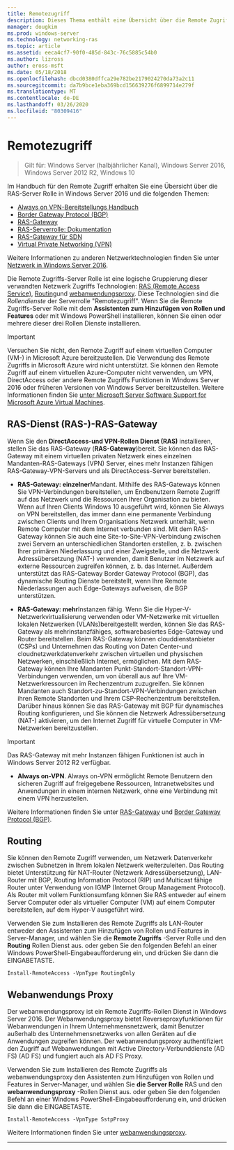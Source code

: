 ```yaml
---
title: Remotezugriff
description: Dieses Thema enthält eine Übersicht über die Remote Zugriffs-Server Rolle in Windows Server 2016.
manager: dougkim
ms.prod: windows-server
ms.technology: networking-ras
ms.topic: article
ms.assetid: eeca4cf7-90f0-485d-843c-76c5885c54b0
ms.author: lizross
author: eross-msft
ms.date: 05/18/2018
ms.openlocfilehash: dbcd0380dffca29e782be2179024270da73a2c11
ms.sourcegitcommit: da7b9bce1eba369bcd156639276f6899714e279f
ms.translationtype: MT
ms.contentlocale: de-DE
ms.lasthandoff: 03/26/2020
ms.locfileid: "80309416"
---
```

# <a name="remote-access"></a>Remotezugriff

>Gilt für: Windows Server (halbjährlicher Kanal), Windows Server 2016, Windows Server 2012 R2, Windows 10

Im Handbuch für den Remote Zugriff erhalten Sie eine Übersicht über die RAS-Server Rolle in Windows Server 2016 und die folgenden Themen:

- [Always on VPN-Bereitstellungs Handbuch](vpn/always-on-vpn/deploy/always-on-vpn-deploy.md)
- [Border Gateway Protocol &#40;BGP&#41;](bgp/Border-Gateway-Protocol-BGP.md)
- [RAS-Gateway](ras-gateway/RAS-Gateway.md) 
- [RAS-Serverrolle: Dokumentation](ras/Remote-Access-Server-Role-Documentation.md)
- [RAS-Gateway für SDN](../../networking/sdn/technologies/network-function-virtualization/RAS-Gateway-for-SDN.md)
- [Virtual Private Networking (VPN)](vpn/vpn-top.md)
 
Weitere Informationen zu anderen Netzwerktechnologien finden Sie unter [Netzwerk in Windows Server 2016](https://docs.microsoft.com/windows-server/networking/networking).

Die Remote Zugriffs-Server Rolle ist eine logische Gruppierung dieser verwandten Netzwerk Zugriffs Technologien: [RAS (Remote Access Service)](#bkmk_da), [Routing](#bkmk_rras)und [webanwendungsproxy](#bkmk_proxy). Diese Technologien sind die *Rollendienste* der Serverrolle "Remotezugriff". Wenn Sie die Remote Zugriffs-Server Rolle mit dem **Assistenten zum Hinzufügen von Rollen und Features** oder mit Windows PowerShell installieren, können Sie einen oder mehrere dieser drei Rollen Dienste installieren.

>[!IMPORTANT]
>Versuchen Sie nicht, den Remote Zugriff auf einem virtuellen Computer \(VM-\) in Microsoft Azure bereitzustellen. Die Verwendung des Remote Zugriffs in Microsoft Azure wird nicht unterstützt. Sie können den Remote Zugriff auf einem virtuellen Azure-Computer nicht verwenden, um VPN, DirectAccess oder andere Remote Zugriffs Funktionen in Windows Server 2016 oder früheren Versionen von Windows Server bereitzustellen. Weitere Informationen finden Sie [unter Microsoft Server Software Support for Microsoft Azure Virtual Machines](https://support.microsoft.com/help/2721672/microsoft-server-software-support-for-microsoft-azure-virtual-machines).

## <a name="remote-access-service-ras---ras-gateway"></a><a name="bkmk_da"></a>RAS-Dienst \(RAS-\)-RAS-Gateway

Wenn Sie den **DirectAccess-und VPN-Rollen Dienst (RAS)** installieren, stellen Sie das RAS-Gateway \(**RAS-Gateway**\)bereit. Sie können das RAS-Gateway mit einem virtuellen privaten Netzwerk eines einzelnen Mandanten-RAS-Gateways \(VPN\) Server, eines mehr Instanzen fähigen RAS-Gateway-VPN-Servers und als DirectAccess-Server bereitstellen.

- **RAS-Gateway: einzelner**Mandant. Mithilfe des RAS-Gateways können Sie VPN-Verbindungen bereitstellen, um Endbenutzern Remote Zugriff auf das Netzwerk und die Ressourcen Ihrer Organisation zu bieten. Wenn auf Ihren Clients Windows 10 ausgeführt wird, können Sie Always on VPN bereitstellen, das immer dann eine permanente Verbindung zwischen Clients und Ihrem Organisations Netzwerk unterhält, wenn Remote Computer mit dem Internet verbunden sind. Mit dem RAS-Gateway können Sie auch eine Site-to-Site-VPN-Verbindung zwischen zwei Servern an unterschiedlichen Standorten erstellen, z. b. zwischen Ihrer primären Niederlassung und einer Zweigstelle, und die Netzwerk Adressübersetzung \(NAT-\) verwenden, damit Benutzer im Netzwerk auf externe Ressourcen zugreifen können, z. b. das Internet. Außerdem unterstützt das RAS-Gateway Border Gateway Protocol (BGP), das dynamische Routing Dienste bereitstellt, wenn Ihre Remote Niederlassungen auch Edge-Gateways aufweisen, die BGP unterstützen.

- **RAS-Gateway: mehr**Instanzen fähig. Wenn Sie die Hyper\-V-Netzwerkvirtualisierung verwenden oder VM-Netzwerke mit virtuellen lokalen Netzwerken \(VLANs\)bereitgestellt werden, können Sie das RAS-Gateway als mehrinstanzfähiges, softwarebasiertes Edge-Gateway und Router bereitstellen. Beim RAS-Gateway können clouddienstanbieter \(CSPs\) und Unternehmen das Routing von Daten Center-und cloudnetzwerkdatenverkehr zwischen virtuellen und physischen Netzwerken, einschließlich Internet, ermöglichen. Mit dem RAS-Gateway können Ihre Mandanten Punkt-Standort-Standort-VPN-Verbindungen verwenden, um von überall aus auf Ihre VM-Netzwerkressourcen im Rechenzentrum zuzugreifen. Sie können Mandanten auch Standort-zu-Standort-VPN-Verbindungen zwischen ihren Remote Standorten und Ihrem CSP-Rechenzentrum bereitstellen. Darüber hinaus können Sie das RAS-Gateway mit BGP für dynamisches Routing konfigurieren, und Sie können die Netzwerk Adressübersetzung \(NAT-\) aktivieren, um den Internet Zugriff für virtuelle Computer in VM-Netzwerken bereitzustellen.

>[!IMPORTANT]
> Das RAS-Gateway mit mehr Instanzen fähigen Funktionen ist auch in Windows Server 2012 R2 verfügbar.

- **Always on-VPN**. Always on-VPN ermöglicht Remote Benutzern den sicheren Zugriff auf freigegebene Ressourcen, Intranetwebsites und Anwendungen in einem internen Netzwerk, ohne eine Verbindung mit einem VPN herzustellen. 

Weitere Informationen finden Sie unter [RAS-Gateway](ras-gateway/RAS-Gateway.md) und [Border Gateway Protocol (BGP)](bgp/Border-Gateway-Protocol-BGP.md).

## <a name="routing"></a><a name="bkmk_rras"></a>Routing

Sie können den Remote Zugriff verwenden, um Netzwerk Datenverkehr zwischen Subnetzen in Ihrem lokalen Netzwerk weiterzuleiten. Das Routing bietet Unterstützung für NAT-Router (Netzwerk Adressübersetzung), LAN-Router mit BGP, Routing Information Protocol (RIP) und Multicast fähige Router unter Verwendung von IGMP (Internet Group Management Protocol). Als Router mit vollem Funktionsumfang können Sie RAS entweder auf einem Server Computer oder als virtueller Computer (VM) auf einem Computer bereitstellen, auf dem Hyper-V ausgeführt wird.

Verwenden Sie zum Installieren des Remote Zugriffs als LAN-Router entweder den Assistenten zum Hinzufügen von Rollen und Features in Server-Manager, und wählen Sie die **Remote Zugriffs** -Server Rolle und den **Routing** Rollen Dienst aus. oder geben Sie den folgenden Befehl an einer Windows PowerShell-Eingabeaufforderung ein, und drücken Sie dann die EINGABETASTE.

```  
Install-RemoteAccess -VpnType RoutingOnly
```  

## <a name="web-application-proxy"></a><a name="bkmk_proxy"></a>Webanwendungs Proxy

Der webanwendungsproxy ist ein Remote Zugriffs-Rollen Dienst in Windows Server 2016. Der Webanwendungsproxy bietet Reverseproxyfunktionen für Webanwendungen in Ihrem Unternehmensnetzwerk, damit Benutzer außerhalb des Unternehmensnetzwerks von allen Geräten auf die Anwendungen zugreifen können. Der webanwendungsproxy authentifiziert den Zugriff auf Webanwendungen mit Active Directory-Verbunddienste (AD FS) (AD FS) und fungiert auch als AD FS Proxy.

Verwenden Sie zum Installieren des Remote Zugriffs als webanwendungsproxy den Assistenten zum Hinzufügen von Rollen und Features in Server-Manager, und wählen Sie **die Server Rolle** RAS und den **webanwendungsproxy** -Rollen Dienst aus. oder geben Sie den folgenden Befehl an einer Windows PowerShell-Eingabeaufforderung ein, und drücken Sie dann die EINGABETASTE.  

```  
Install-RemoteAccess -VpnType SstpProxy  
```  

Weitere Informationen finden Sie unter [webanwendungsproxy](https://technet.microsoft.com/windows-server-docs/identity/web-application-proxy/web-application-proxy-windows-server).


---